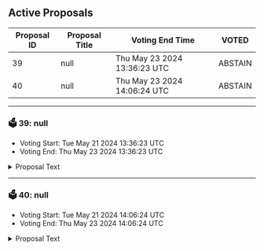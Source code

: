 ## Active Proposals

| Proposal ID | Proposal Title | Voting End Time | VOTED |
|-------------|----------------|-----------------|-------|
| 39 | null | Thu May 23 2024 13:36:23 UTC | ABSTAIN |
| 40 | null | Thu May 23 2024 14:06:24 UTC | ABSTAIN |

---

### 🗳 39: null
- Voting Start: Tue May 21 2024 13:36:23 UTC
- Voting End: Thu May 23 2024 13:36:23 UTC

<details>
<summary>Proposal Text</summary>
 
null
</details>

---

### 🗳 40: null
- Voting Start: Tue May 21 2024 14:06:24 UTC
- Voting End: Thu May 23 2024 14:06:24 UTC

<details>
<summary>Proposal Text</summary>
 
null
</details>
